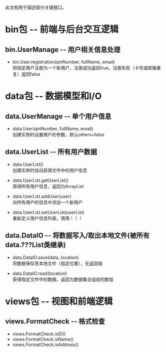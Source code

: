 此文档用于描述部分关键接口。<br/>

# bin包 -- 前端与后台交互逻辑
## bin.UserManage -- 用户相关信息处理
* bin.User.registration(qmNumber, fullName, email)<br/>
将指定用户注册为一个新用户，注册成功返回true，注册失败（卡号或邮箱重复）返回false

# data包 -- 数据模型和I/O
## data.UserManage -- 单个用户信息
* data.User(qmNumber, fullName, email)<br/>
创建实例时设置用户的参数，默认others=false

## data.UserList -- 所有用户数据
* data.UserList()<br/>
创建实例时自动获得文件中的用户信息

* data.UserList.getUserList()<br/>
获得所有用户信息，返回为ArrayList<User>

* data.UserList.addUser(user)<br/>
向所有用户的信息中添加一个新用户

* data.UserList.setUserList(userList)<br/>
重新定义用户信息列表，慎用！！！

## data.DataIO -- 将数据写入/取出本地文件(被所有data.???List类继承)

* data.DataIO.save(data, location)<br/>
将数据保存至本地文件（指定位置），无返回值

* data.DataIO.read(location)<br/>
获得指定文件中的数据，返回为数据集合组成的数组

# views包 -- 视图和前端逻辑
## views.FormatCheck -- 格式检查
* views.FormatCheck.isID()
* views.FormatCheck.isName()
* views.FormatCheck.isAddress()

